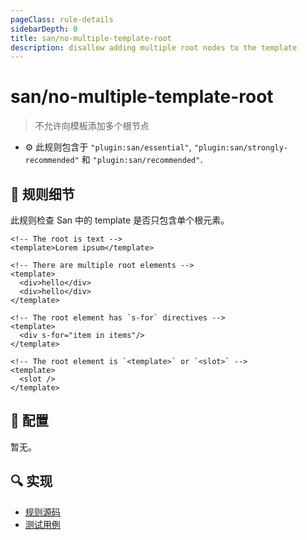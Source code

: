 ```yaml
---
pageClass: rule-details
sidebarDepth: 0
title: san/no-multiple-template-root
description: disallow adding multiple root nodes to the template
---
```

# san/no-multiple-template-root
> 不允许向模板添加多个根节点

- :gear: 此规则包含于 `"plugin:san/essential"`, `"plugin:san/strongly-recommended"` 和 `"plugin:san/recommended"`.

## :book: 规则细节

此规则检查 San 中的 template 是否只包含单个根元素。

<eslint-code-block :rules="{'san/no-multiple-template-root': ['error']}">

```vue
<!-- The root is text -->
<template>Lorem ipsum</template>
```

</eslint-code-block>

<eslint-code-block :rules="{'san/no-multiple-template-root': ['error']}">

```vue
<!-- There are multiple root elements -->
<template>
  <div>hello</div>
  <div>hello</div>
</template>
```

</eslint-code-block>

<eslint-code-block :rules="{'san/no-multiple-template-root': ['error']}">

```vue
<!-- The root element has `s-for` directives -->
<template>
  <div s-for="item in items"/>
</template>
```

</eslint-code-block>

<eslint-code-block :rules="{'san/no-multiple-template-root': ['error']}">

```vue
<!-- The root element is `<template>` or `<slot>` -->
<template>
  <slot />
</template>
```

</eslint-code-block>

## :wrench: 配置

暂无。

## :mag: 实现

- [规则源码](https://github.com/ecomfe/eslint-plugin-san/blob/main/lib/rules/no-multiple-template-root.js)
- [测试用例](https://github.com/ecomfe/eslint-plugin-san/tree/main/__tests__/lib/rules/no-multiple-template-root.test.js)
